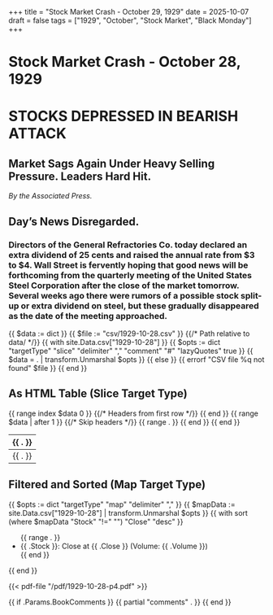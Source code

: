 +++
title = "Stock Market Crash - October 29, 1929"
date = 2025-10-07
draft = false
tags = ["1929", "October", "Stock Market", "Black Monday"]
+++
# Stock Market Crash - October 28, 1929

# STOCKS DEPRESSED IN BEARISH ATTACK
## Market Sags Again Under Heavy Selling Pressure. Leaders Hard Hit.
*By the Associated Press.*

## Day’s News Disregarded.
### Directors of the General Refractories Co. today declared an extra dividend of 25 cents and raised the annual rate from $3 to $4. Wall Street is fervently hoping that good news will be forthcoming from the quarterly meeting of the United States Steel Corporation after the close of the market tomorrow. Several weeks ago there were rumors of a possible stock split-up or extra dividend on steel, but these gradually disappeared as the date of the meeting approached.

{{ $data := dict }}
{{ $file := "csv/1929-10-28.csv" }} {{/* Path relative to data/ */}}
{{ with site.Data.csv["1929-10-28"] }}
  {{ $opts := dict "targetType" "slice" "delimiter" "," "comment" "#" "lazyQuotes" true }}
  {{ $data = . | transform.Unmarshal $opts }}
{{ else }}
  {{ errorf "CSV file %q not found" $file }}
{{ end }}

## As HTML Table (Slice Target Type)
<table>
  <thead>
    <tr>
      {{ range index $data 0 }} {{/* Headers from first row */}}
        <th>{{ . }}</th>
      {{ end }}
    </tr>
  </thead>
  <tbody>
    {{ range $data | after 1 }} {{/* Skip headers */}}
      <tr>
        {{ range . }}
          <td>{{ . }}</td>
        {{ end }}
      </tr>
    {{ end }}
  </tbody>
</table>

## Filtered and Sorted (Map Target Type)
{{ $opts := dict "targetType" "map" "delimiter" "," }}
{{ $mapData := site.Data.csv["1929-10-28"] | transform.Unmarshal $opts }}
{{ with sort (where $mapData "Stock" "!=" "") "Close" "desc" }}
  <ul>
    {{ range . }}
      <li>{{ .Stock }}: Close at {{ .Close }} (Volume: {{ .Volume }})</li>
    {{ end }}
  </ul>
{{ end }}

{{< pdf-file "/pdf/1929-10-28-p4.pdf" >}}

{{ if .Params.BookComments }}
  {{ partial "comments" . }}
{{ end }}
